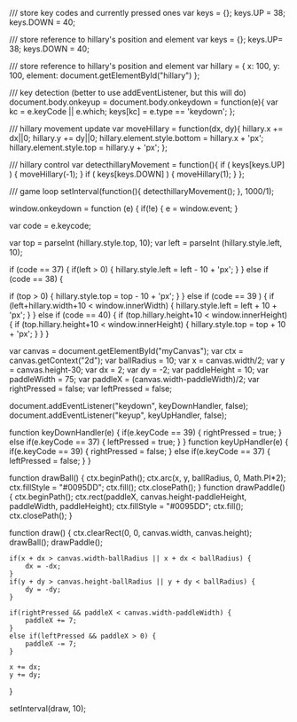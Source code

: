 <!-- **************************************************************
cited: from http://stackoverflow.com/questions/29118791/how-to-move-an-element-via-arrow-keys-continuously-smoothly
*************************************************************** -->

/// store key codes and currently pressed ones
var keys = {};
    keys.UP = 38;
    keys.DOWN = 40;

/// store reference to hillary's position and element
var keys = {};
    keys.UP= 38;
    keys.DOWN = 40;

/// store reference to hillary's position and element
var hillary = {
  x: 100,
  y: 100,
  element: document.getElementById("hillary")
};

/// key detection (better to use addEventListener, but this will do)
document.body.onkeyup =
document.body.onkeydown = function(e){
  var kc = e.keyCode || e.which;
  keys[kc] = e.type == 'keydown';
};

/// hillary movement update
var moveHillary = function(dx, dy){
  hillary.x += dx||0;
  hillary.y += dy||0;
  hillary.element.style.bottom = hillary.x + 'px';
  hillary.element.style.top = hillary.y + 'px';
};

/// hillary control
var detecthillaryMovement = function(){
  if ( keys[keys.UP] ) {
    moveHillary(-1);
  }
  if ( keys[keys.DOWN] ) {
    moveHillary(1);
  }
};

/// game loop
setInterval(function(){
  detecthillaryMovement();
}, 1000/1);
<!-- *************************************************** -->
window.onkeydown = function (e) {
  if(!e) {
    e = window.event;
  }

var code = e.keycode;

var top = parseInt (hillary.style.top, 10);
var left = parseInt (hillary.style.left, 10);

if (code == 37) {
  if(left > 0) {
    hillary.style.left = left - 10 + 'px';
  }
} else if (code == 38) {

  if (top > 0) {
    hillary.style.top = top - 10 + 'px';
  }
} else if (code == 39 ) {
  if (left+hillary.width+10 < window.innerWidth) {
    hillary.style.left = left + 10 + 'px';
  }
} else if (code == 40) {
  if (top.hillary.height+10 < window.innerHeight) {
    if (top.hillary.height+10 < window.innerHeight) {
      hillary.style.top = top + 10 + 'px';
    }
  }
}
<!-- ****************************************** -->







var canvas = document.getElementById("myCanvas");
var ctx = canvas.getContext("2d");
var ballRadius = 10;
var x = canvas.width/2;
var y = canvas.height-30;
var dx = 2;
var dy = -2;
var paddleHeight = 10;
var paddleWidth = 75;
var paddleX = (canvas.width-paddleWidth)/2;
var rightPressed = false;
var leftPressed = false;

document.addEventListener("keydown", keyDownHandler, false);
document.addEventListener("keyup", keyUpHandler, false);

function keyDownHandler(e) {
    if(e.keyCode == 39) {
        rightPressed = true;
    }
    else if(e.keyCode == 37) {
        leftPressed = true;
    }
}
function keyUpHandler(e) {
    if(e.keyCode == 39) {
        rightPressed = false;
    }
    else if(e.keyCode == 37) {
        leftPressed = false;
    }
}

function drawBall() {
    ctx.beginPath();
    ctx.arc(x, y, ballRadius, 0, Math.PI*2);
    ctx.fillStyle = "#0095DD";
    ctx.fill();
    ctx.closePath();
}
function drawPaddle() {
    ctx.beginPath();
    ctx.rect(paddleX, canvas.height-paddleHeight, paddleWidth, paddleHeight);
    ctx.fillStyle = "#0095DD";
    ctx.fill();
    ctx.closePath();
}

function draw() {
    ctx.clearRect(0, 0, canvas.width, canvas.height);
    drawBall();
    drawPaddle();

    if(x + dx > canvas.width-ballRadius || x + dx < ballRadius) {
        dx = -dx;
    }
    if(y + dy > canvas.height-ballRadius || y + dy < ballRadius) {
        dy = -dy;
    }

    if(rightPressed && paddleX < canvas.width-paddleWidth) {
        paddleX += 7;
    }
    else if(leftPressed && paddleX > 0) {
        paddleX -= 7;
    }

    x += dx;
    y += dy;
}

setInterval(draw, 10);

